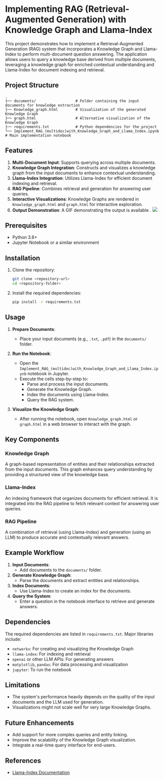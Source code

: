# Implementing RAG (Retrieval-Augmented Generation) with Knowledge Graph and Llama-Index

This project demonstrates how to implement a Retrieval-Augmented Generation (RAG) system that incorporates a Knowledge Graph and Llama-Index to perform multi-document question answering. The application allows users to query a knowledge base derived from multiple documents, leveraging a knowledge graph for enriched contextual understanding and Llama-Index for document indexing and retrieval.

## Project Structure

```
.
├── documents/                  # Folder containing the input documents for knowledge extraction              
├── Knowledge_graph.html        # Visualization of the generated Knowledge Graph
├── graph.html                  # Alternative visualization of the Knowledge Graph
├── requirements.txt            # Python dependencies for the project
└── Implement_RAG_(multidoc)with_Knowledge_Graph_and_Llama_Index.ipynb  # Main implementation notebook
```

## Features

1. **Multi-Document Input**: Supports querying across multiple documents.
2. **Knowledge Graph Integration**: Constructs and visualizes a knowledge graph from the input documents to enhance contextual understanding.
3. **Llama-Index Integration**: Utilizes Llama-Index for efficient document indexing and retrieval.
4. **RAG Pipeline**: Combines retrieval and generation for answering user queries.
5. **Interactive Visualizations**: Knowledge Graphs are rendered in `Knowledge_graph.html` and `graph.html` for interactive exploration.
6. **Output Demonstration**: A GIF demonstrating the output is available .
   ![](Implement-RAG-multidoc-with-Knowledge-Graph-and-Llama-Index-ipynb---Colab-ezgif.com-video-to-gif-converter.gif)

## Prerequisites

- Python 3.8+
- Jupyter Notebook or a similar environment

## Installation

1. Clone the repository:
   ```bash
   git clone <repository-url>
   cd <repository-folder>
   ```

2. Install the required dependencies:
   ```bash
   pip install -r requirements.txt
   ```

## Usage

1. **Prepare Documents**:
   - Place your input documents (e.g., `.txt`, `.pdf`) in the `documents/` folder.

2. **Run the Notebook**:
   - Open the `Implement_RAG_(multidoc)with_Knowledge_Graph_and_Llama_Index.ipynb` notebook in Jupyter.
   - Execute the cells step-by-step to:
     - Parse and process the input documents.
     - Generate the Knowledge Graph.
     - Index the documents using Llama-Index.
     - Query the RAG system.

3. **Visualize the Knowledge Graph**:
   - After running the notebook, open `Knowledge_graph.html` or `graph.html` in a web browser to interact with the graph.

## Key Components

### Knowledge Graph
A graph-based representation of entities and their relationships extracted from the input documents. This graph enhances query understanding by providing a structured view of the knowledge base.

### Llama-Index
An indexing framework that organizes documents for efficient retrieval. It is integrated into the RAG pipeline to fetch relevant context for answering user queries.

### RAG Pipeline
A combination of retrieval (using Llama-Index) and generation (using an LLM) to produce accurate and contextually relevant answers.

## Example Workflow

1. **Input Documents**:
   - Add documents to the `documents/` folder.
2. **Generate Knowledge Graph**:
   - Parse the documents and extract entities and relationships.
3. **Index Documents**:
   - Use Llama-Index to create an index for the documents.
4. **Query the System**:
   - Enter a question in the notebook interface to retrieve and generate answers.

## Dependencies

The required dependencies are listed in `requirements.txt`. Major libraries include:

- `networkx`: For creating and visualizing the Knowledge Graph
- `llama-index`: For indexing and retrieval
- `openai` or other LLM APIs: For generating answers
- `matplotlib`, `pandas`: For data processing and visualization
- `jupyter`: To run the notebook

## Limitations

- The system's performance heavily depends on the quality of the input documents and the LLM used for generation.
- Visualizations might not scale well for very large Knowledge Graphs.

## Future Enhancements

- Add support for more complex queries and entity linking.
- Improve the scalability of the Knowledge Graph visualization.
- Integrate a real-time query interface for end-users.

## References

- [Llama-Index Documentation](https://github.com/jerryjliu/llama_index)


